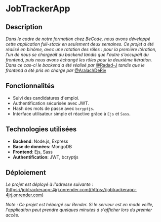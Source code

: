 # JobTrackerApp

## Description

_Dans le cadre de notre formation chez BeCode, nous avons développé cette application full-stack en seulement deux semaines. Ce projet a été réalisé en binôme, avec une rotation des rôles : pour la première itération, l'un de nous se chargeait du backend tandis que l'autre s'occupait du frontend, puis nous avons échangé les rôles pour la deuxième itération. Dans ce cas-ci le backend a été réalisé par_ [@Radad-J](https://github.com/Radad-J) _tandis que le frontend a été pris en charge par_ [@AralachDeRiv](https://github.com/AralachDeRiv)

## Fonctionnalités

- Suivi des candidatures d'emploi.
- Authentification sécurisée avec JWT.
- Hash des mots de passe avec `bcryptjs`.
- Interface utilisateur simple et réactive grâce à `Ejs` et `Sass`.

## Technologies utilisées

- **Backend**: Node.js, Express
- **Base de données**: MongoDB
- **Frontend**: Ejs, Sass
- **Authentification**: JWT, bcryptjs

## Déploiement

_Le projet est déployé à l'adresse suivante :_  
[https://jobtrackerapp-4jrj.onrender.com](https://jobtrackerapp-4jrj.onrender.com)

_Note : Ce projet est hébergé sur Render. Si le serveur est en mode veille, l'application peut prendre quelques minutes à s'afficher lors du premier accès._
